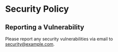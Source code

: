 # Security Policy

## Reporting a Vulnerability

Please report any security vulnerabilities via email to security@example.com.
